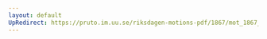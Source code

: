 ```yaml
---
layout: default
UpRedirect: https://pruto.im.uu.se/riksdagen-motions-pdf/1867/mot_1867__fk__29/mot_1867__fk__29-001.pdf
---
```

